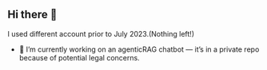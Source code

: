 ## Hi there 👋

<!--
**JiwooHong01/JiwooHong01** is a ✨ _special_ ✨ repository because its `README.md` (this file) appears on your GitHub profile.

Here are some ideas to get you started:
-->
I used different account prior to July 2023.(Nothing left!)


- 🔭 I’m currently working on an agenticRAG chatbot — it’s in a private repo because of potential legal concerns.
<!--
- 🌱 I’m currently learning ...
- 👯 I’m looking to collaborate on ...
- 🤔 I’m looking for help with ...
- 💬 Ask me about ...
- 📫 How to reach me: ...
- 😄 Pronouns: ...
- ⚡ Fun fact: ...
-->
